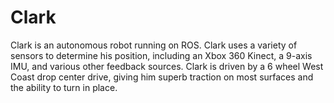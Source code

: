 # Clark
Clark is an autonomous robot running on ROS. Clark uses a variety of sensors to determine his position, including an Xbox 360 Kinect, a 9-axis IMU, and various other feedback sources. Clark is driven by a 6 wheel West Coast drop center drive, giving him superb traction on most surfaces and the ability to turn in place.
